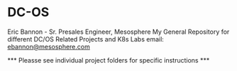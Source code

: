 # DC-OS
Eric Bannon - Sr. Presales Engineer, Mesosphere 
My General Repository for different DC/OS Related Projects and K8s Labs 
email: ebannon@mesosphere.com 

*** Pleasse see individual project folders for specific instructions *** 
